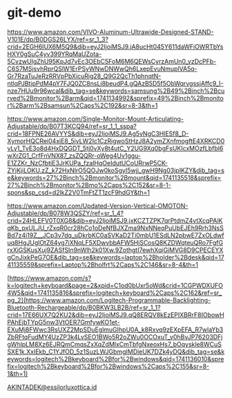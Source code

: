 # git-demo

https://www.amazon.com/VIVO-Aluminum-Ultrawide-Designed-STAND-V101E/dp/B0DGS26LYX/ref=sr_1_3?crid=2EGH6IUX6M5Q9&dib=eyJ2IjoiMSJ9.jA8ucHt045Y611daWFiOWRTbYsHXY0gSuC4yv399YRqMaUZota-5CvzwUIgZhU95KpJd7vEc3OEbC5FoM6M6QEWsCvrzAmUn0_vzDcPFb-C6S7MSjsvhRprQSlW1ErPSyWNwDNWwQh6LxepEvuNmuplVA5q-Gr7RzaTuJeRzRRVpPbXicuRig28_Q9G2QcTh1phnqtN-ntlqPJBtjpPdM4pY7FJQ0ZC8nsLi8beudP4.gQAzB5D5f5ObWqrvgssjAffc9_I-nze7HUu9r96wcaI&dib_tag=se&keywords=samsung%2B49%2Binch%2Bcurved%2Bmonitor%2Barm&qid=1741134992&sprefix=49%2Binch%2Bmonitor%2Barm%2Bsamsun%2Caps%2C192&sr=8-3&th=1



https://www.amazon.com/Single-Monitor-Mount-Articulating-Adjustable/dp/B07T3KCQ94/ref=sr_1_1_sspa?crid=18FPNE26AVYYS&dib=eyJ2IjoiMSJ9.Ag5vNgC3HlESf8_D-XymorHQCRei04xiE8_5ivLW2Ic1CzRigwoStHzJ8A2ymZXnfmogftE4XRKCD0vLy1_TvE3o8d4HxDQGDT_5tj0vXy8t4utC_Y2UG9Xq0bgFsUKIcxMOzfLbfbl6wXrZG1_CrfFnVNX87_zsZQQRr-oWeg4Uv1ggu-E1ZZKr_NzCfbtiE3JrKUPa_fzaIHqOeIdutUCoURrwP5CK-ZYjKjiLOKU.zZ_k72HxNlrO5QOJw0koSgyI5wjj_gwH9Ng03jpIKZY&dib_tag=se&keywords=27%2Binch%2Bmonitor%2Bmount&qid=1741135518&sprefix=27%2Binch%2Bmonitor%2Bmo%2Caps%2C152&sr=8-1-spons&sp_csd=d2lkZ2V0TmFtZT1zcF9hdGY&th=1



https://www.amazon.com/Updated-Version-Vertical-OMOTON-Adjustable/dp/B078W3QSZY/ref=sr_1_4?crid=24HLEFV0T0XG8&dib=eyJ2IjoiMSJ9.jxKCZTZPK7qrPtdmZ4vtXcqPAiKqKb_pxULJU_rZxqR0cr28hCo1oDeNfBJXZma9NxNNeqPuUbEJEh9Rrh3NsSBd7z4i19Z__JCp3v7dq_uDkrbKC0aSVKaD2Ti0mbU1ESdLN2pbwE7ZxOLdwfuq8HgJUglOtZ64yg7iXNqLF5XDwvbbAFW5HjSCosQ8KZDWqteuQRo7FgfGrxXiGSKusXuj9ZASfSIn9nWlh2k01Xw.9ZothgtI7ewhXqiGiMVG8D9CPECEYXgCnJixkPeG7OE&dib_tag=se&keywords=laptop%2Bholder%2Bdesk&qid=1741135559&sprefix=Laptop%2Bholfrt%2Caps%2C146&sr=8-4&th=1



[https://www.amazon.com/s?k=logitech+keyboard&page=2&xpid=C1od0bUxr5oWd&crid=1CGPWDXUFO4W5&qid=1741135816&sprefix=logitech+keyboard%2Caps%2C162&ref=sr_pg_2](https://www.amazon.com/Logitech-Programmable-Backlighting-Bluetooth-Rechargeable/dp/B0BKW3LB2B/ref=sr_1_1?crid=17E66UX7Q2KU2&dib=eyJ2IjoiMSJ9.qQ8ERQV8kEzEPIXBRrF8IObowHPAhEjbTYpG5nw3VtOER7GmfywKO1et-EXuMj8FWwc3RsUXZ2MpSDuEglmuGIhpU0A_k8Rxvq9zEXpEFA_R7wlaYb3ZbRFtqFudMY4UzZP3k4LvSEO1BWo5R2oZWu0OCOxuT_y0hBvJP76203DFjgWhlpLM8Xz6EJRQmCmqsZxXqZdMlxCmTbfgNxeoxHs7_bOqyskle8WCuSSXE1k.XxIEkb_C1YJfOD_5z1SuzLWJGbmgIMDieUK7DZk4yDQ&dib_tag=se&keywords=logitech%2Bkeyboard%2Bfor%2Bwindows&qid=1741136010&sprefix=logitech%2Bkeyboard%2Bfor%2Bwindows%2Caps%2C155&sr=8-1&th=1)




AKINTADEK@essilorluxottica.id


